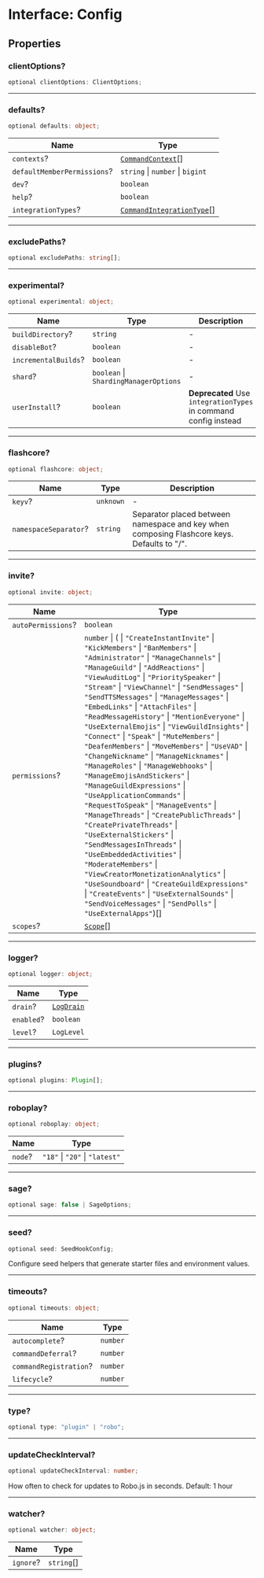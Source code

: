 # Interface: Config

## Properties

### clientOptions?

```ts
optional clientOptions: ClientOptions;
```

***

### defaults?

```ts
optional defaults: object;
```

| Name | Type |
| ------ | ------ |
| `contexts`? | [`CommandContext`](TypeAlias.CommandContext.md)[] |
| `defaultMemberPermissions`? | `string` \| `number` \| `bigint` |
| `dev`? | `boolean` |
| `help`? | `boolean` |
| `integrationTypes`? | [`CommandIntegrationType`](TypeAlias.CommandIntegrationType.md)[] |

***

### excludePaths?

```ts
optional excludePaths: string[];
```

***

### experimental?

```ts
optional experimental: object;
```

| Name | Type | Description |
| ------ | ------ | ------ |
| `buildDirectory`? | `string` | - |
| `disableBot`? | `boolean` | - |
| `incrementalBuilds`? | `boolean` | - |
| `shard`? | `boolean` \| `ShardingManagerOptions` | - |
| `userInstall`? | `boolean` | **Deprecated** Use `integrationTypes` in command config instead |

***

### flashcore?

```ts
optional flashcore: object;
```

| Name | Type | Description |
| ------ | ------ | ------ |
| `keyv`? | `unknown` | - |
| `namespaceSeparator`? | `string` | Separator placed between namespace and key when composing Flashcore keys. Defaults to "/". |

***

### invite?

```ts
optional invite: object;
```

| Name | Type |
| ------ | ------ |
| `autoPermissions`? | `boolean` |
| `permissions`? | `number` \| ( \| `"CreateInstantInvite"` \| `"KickMembers"` \| `"BanMembers"` \| `"Administrator"` \| `"ManageChannels"` \| `"ManageGuild"` \| `"AddReactions"` \| `"ViewAuditLog"` \| `"PrioritySpeaker"` \| `"Stream"` \| `"ViewChannel"` \| `"SendMessages"` \| `"SendTTSMessages"` \| `"ManageMessages"` \| `"EmbedLinks"` \| `"AttachFiles"` \| `"ReadMessageHistory"` \| `"MentionEveryone"` \| `"UseExternalEmojis"` \| `"ViewGuildInsights"` \| `"Connect"` \| `"Speak"` \| `"MuteMembers"` \| `"DeafenMembers"` \| `"MoveMembers"` \| `"UseVAD"` \| `"ChangeNickname"` \| `"ManageNicknames"` \| `"ManageRoles"` \| `"ManageWebhooks"` \| `"ManageEmojisAndStickers"` \| `"ManageGuildExpressions"` \| `"UseApplicationCommands"` \| `"RequestToSpeak"` \| `"ManageEvents"` \| `"ManageThreads"` \| `"CreatePublicThreads"` \| `"CreatePrivateThreads"` \| `"UseExternalStickers"` \| `"SendMessagesInThreads"` \| `"UseEmbeddedActivities"` \| `"ModerateMembers"` \| `"ViewCreatorMonetizationAnalytics"` \| `"UseSoundboard"` \| `"CreateGuildExpressions"` \| `"CreateEvents"` \| `"UseExternalSounds"` \| `"SendVoiceMessages"` \| `"SendPolls"` \| `"UseExternalApps"`)[] |
| `scopes`? | [`Scope`](TypeAlias.Scope.md)[] |

***

### logger?

```ts
optional logger: object;
```

| Name | Type |
| ------ | ------ |
| `drain`? | [`LogDrain`](TypeAlias.LogDrain.md) |
| `enabled`? | `boolean` |
| `level`? | `LogLevel` |

***

### plugins?

```ts
optional plugins: Plugin[];
```

***

### roboplay?

```ts
optional roboplay: object;
```

| Name | Type |
| ------ | ------ |
| `node`? | `"18"` \| `"20"` \| `"latest"` |

***

### sage?

```ts
optional sage: false | SageOptions;
```

***

### seed?

```ts
optional seed: SeedHookConfig;
```

Configure seed helpers that generate starter files and environment values.

***

### timeouts?

```ts
optional timeouts: object;
```

| Name | Type |
| ------ | ------ |
| `autocomplete`? | `number` |
| `commandDeferral`? | `number` |
| `commandRegistration`? | `number` |
| `lifecycle`? | `number` |

***

### type?

```ts
optional type: "plugin" | "robo";
```

***

### updateCheckInterval?

```ts
optional updateCheckInterval: number;
```

How often to check for updates to Robo.js in seconds. Default: 1 hour

***

### watcher?

```ts
optional watcher: object;
```

| Name | Type |
| ------ | ------ |
| `ignore`? | `string`[] |
